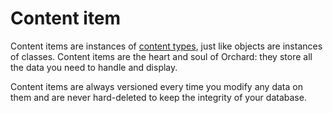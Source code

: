 # Content item



Content items are instances of [content types](ContentType), just like objects are instances of classes. Content items are the heart and soul of Orchard: they store all the data you need to handle and display.

Content items are always versioned every time you modify any data on them and are never hard-deleted to keep the integrity of your database.